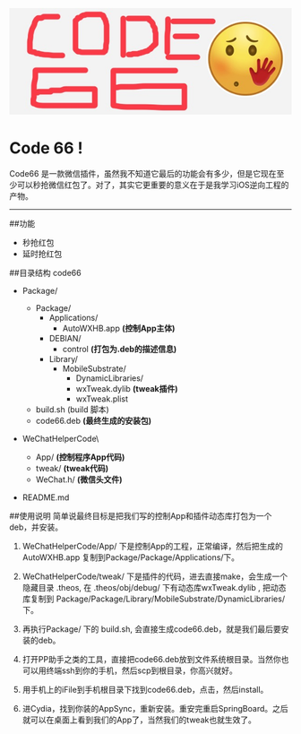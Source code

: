 ![code66 logo](./code66.jpeg "code66")

Code 66 !
===================


Code66 是一款微信插件，虽然我不知道它最后的功能会有多少，但是它现在至少可以秒抢微信红包了。对了，其实它更重要的意义在于是我学习iOS逆向工程的产物。

-------------------

##功能

- 秒抢红包
- 延时抢红包

##目录结构
code66 

- Package/  
	- Package/ 
		- Applications/ 
			- AutoWXHB.app            __(控制App主体)__
		- DEBIAN/
			- control                        __(打包为.deb的描述信息)__
		- Library/
			- MobileSubstrate/
				- DynamicLibraries/
				 - wxTweak.dylib       __(tweak插件)__
				 - wxTweak.plist   
	- build.sh  (build 脚本)
	- code66.deb                        __(最终生成的安装包)__
- WeChatHelperCode\ 
	 - App/            __(控制程序App代码)__
	 - tweak/         __(tweak代码)__
	 - WeChat.h/   __(微信头文件)__

- README.md

##使用说明
简单说最终目标是把我们写的控制App和插件动态库打包为一个deb，并安装。

1. WeChatHelperCode/App/ 下是控制App的工程，正常编译，然后把生成的AutoWXHB.app 复制到Package/Package/Applications/下。  

2.  WeChatHelperCode/tweak/ 下是插件的代码，进去直接make，会生成一个隐藏目录 .theos, 在 .theos/obj/debug/ 下有动态库wxTweak.dylib , 把动态库复制到 Package/Package/Library/MobileSubstrate/DynamicLibraries/ 下。 

3.  再执行Package/ 下的 build.sh,  会直接生成code66.deb，就是我们最后要安装的deb。 

4.  打开PP助手之类的工具，直接把code66.deb放到文件系统根目录。当然你也可以用终端ssh到你的手机，然后scp到根目录，你高兴就好。

5.  用手机上的iFile到手机根目录下找到code66.deb，点击，然后install。

6.  进Cydia，找到你装的AppSync，重新安装。重安完重启SpringBoard。之后就可以在桌面上看到我们的App了，当然我们的tweak也就生效了。

